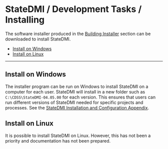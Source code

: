 # StateDMI / Development Tasks / Installing  #

The software installer produced in the [Building Installer](../building-installer/building-installer.md) section
can be downloaded to install StateDMI.

*   [Install on Windows](#install-on-windows)
*   [Install on Linux](#install-on-linux)

------------

## Install on Windows ##

The installer program can be run on Windows to install StateDMI on a computer for each user.
StateDMI will install in a new folder such as `C:\CDSS\StateDMI-04.05.00` for each version.
This ensures that users can run different versions of StateDMI needed for specific projects and processes.
See the [StateDMI Installation and Configuration Appendix](https://opencdss.state.co.us/statedmi/latest/doc-user/appendix-install/install/).

## Install on Linux ##

It is possible to install StateDMI on Linux.
However, this has not been a priority and documentation has not been prepared.
